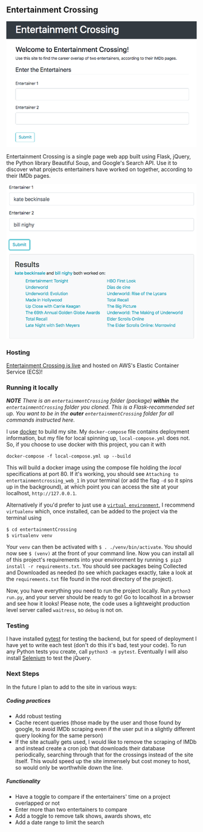 ## Entertainment Crossing

![Entertainment Crossing Welcome](readme-pics/welcome.png)

Entertainment Crossing is a single page web app built using Flask, jQuery, the Python library Beautiful Soup, and Google's Search API. Use it to discover what projects entertainers have worked on together, according to their IMDb pages.

![Entertainment Crossing Welcome](readme-pics/results.png)

### Hosting

[Entertainment Crossing is live](https://entertainmentcrossing.lillie.dev/) and hosted on AWS's Elastic Container Service (ECS)!

### Running it locally

_**NOTE** There is an `entertainmentCrossing` folder (package) **within** the `entertainmentCrossing` folder you cloned. This is a Flask-recommended set up. You want to be in the **outer** `entertainmentCrossing` folder for all commands instructed here._

I use [docker](https://www.docker.com/products/docker-desktop) to build my site. My `docker-compose` file contains deployment information, but my file for local spinning up, `local-compose.yml` does not. So, if you choose to use docker with this project, you can it with

```
docker-compose -f local-compose.yml up --build
```

This will build a docker image using the compose file holding the _local_ specifications at port 80. If it's working, you should see `Attaching to entertainmentcrossing_web_1` in your terminal (or add the flag `-d` so it spins up in the background), at which point you can access the site at your localhost, `http://127.0.0.1`. 

Alternatively if you'd prefer to just use a [`virtual environment`](https://docs.python-guide.org/dev/virtualenvs/), I recommend `virtualenv` which, once installed, can be added to the project via the terminal using

```
$ cd entertainmentCrossing
$ virtualenv venv
```

Your `venv` can then be activated with `$ . ./venv/bin/activate`. You should now see `$ (venv)` at the front of your command line. Now you can install all of this project's requirements into your environment by running `$ pip3 install -r requirements.txt`. You should see packages being Collected and Downloaded as needed (to see which packages exactly, take a look at the `requirements.txt` file found in the root directory of the project).

Now, you have everything you need to run the project locally. Run `python3 run.py`, and your server should be ready to go! Go to localhost in a browser and see how it looks! Please note, the code uses a lightweight production level server called `waitress`, so `debug` is not on. 

### Testing

I have installed [pytest](https://docs.pytest.org/en/latest/getting-started.html) for testing the backend, but for speed of deployment I have yet to write each test (don't do this it's bad, test your code). To run any Python tests you create, call `python3 -m pytest`. Eventually I will also install [Selenium](https://www.selenium.dev/) to test the jQuery.

### Next Steps

In the future I plan to add to the site in various ways:

##### Coding practices

- Add robust testing
- Cache recent queries (those made by the user and those found by google, to avoid IMDb scraping even if the user put in a slightly different query looking for the same person)
- If the site actually gets used, I would like to remove the scraping of IMDb and instead create a cron job that downloads their database periodically, searching through that for the crossings instead of the site itself. This would speed up the site immensely but cost money to host, so would only be worthwhile down the line.

##### Functionality

- Have a toggle to compare if the entertainers' time on a project overlapped or not
- Enter more than two entertainers to compare
- Add a toggle to remove talk shows, awards shows, etc
- Add a date range to limit the search
